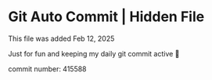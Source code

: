 # Git Auto Commit | Hidden File

This file was added Feb 12, 2025

Just for fun and keeping my daily git commit active 🤪

commit number: 415588
